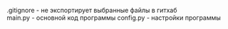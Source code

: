 .gitignore - не экспортирует выбранные файлы в гитхаб  
main.py - основной код программы
config.py - настройки программы